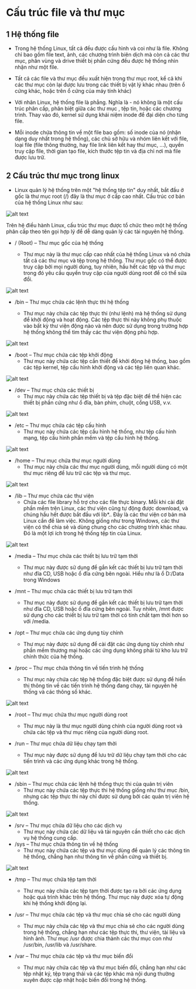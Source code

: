 # Cấu trúc file và thư mục
## 1 Hệ thống file 
- Trong hệ thống Linux, tất cả đều được cấu hình và coi như là file. Không chỉ bao gồm file text, ảnh, các chương trình biên dịch mà còn cả các thư mục, phân vùng và drive thiết bị phần cứng đều được hệ thống nhìn nhận như một file.

- Tất cả các file và thư mục đều xuất hiện trong thư mục root, kể cả khi các thư mục còn lại được lưu trong các thiết bị vật lý khác nhau (trên ổ cứng khác, hoặc trên ổ cứng của máy tính khác)

- Với nhân Linux, hệ thống file là phẳng. Nghĩa là - nó không là một cấu trúc phân cấp, phân biệt giữa các thư mục , tệp tin, hoặc các chương trình. Thay vào đó, kernel sử dụng khái niệm inode để đại diện cho từng file.

- Mỗi inode chứa thông tin về một file bao gồm: số inode của nó (nhận dạng duy nhất trong hệ thống), các chủ sở hữu và nhóm liên kết với file, loại file (file thông thường, hay file link liên kết hay thư mục, ...), quyền truy cập file, thời gian tạo file, kích thước tệp tin và địa chỉ nơi mà file được lưu trữ.

## 2 Cấu trúc thư mục trong linux 
- Linux quản lý hệ thống trên một "hệ thống tệp tin" duy nhất, bắt đầu ở gốc là thư mục root (/) đây là thư mục ở cấp cao nhất. Cấu trúc cơ bản của hệ thống Linux như sau:

![alt text](../images/Linux_2.png)
 
Trên hệ điều hành Linux, cấu trúc thư mục được tổ chức theo một hệ thống phân cấp theo tên gọi hợp lý để dễ dàng quản lý các tài nguyên hệ thống.

- / (Root) – Thư mục gốc của hệ thống

    - Thư mục này là thư mục cấp cao nhất của hệ thống Linux và nó chứa tất cả các thư mục và tệp trong hệ thống. Thư mục gốc có thể được truy cập bởi mọi người dùng, tuy nhiên, hầu hết các tệp và thư mục trong đó yêu cầu quyền truy cập của người dùng root để có thể sửa đổi.

![alt text](../images/root_1.png)

- /bin – Thư mục chứa các lệnh thực thi hệ thống

    - Thư mục này chứa các tệp thực thi (như lệnh) mà hệ thống sử dụng để khởi động và hoạt động. Các tệp thực thi này không phụ thuộc vào bất kỳ thư viện động nào và nên được sử dụng trong trường hợp hệ thống không thể tìm thấy các thư viện động phù hợp.

![alt text](../images/bin_1.png)

- /boot – Thư mục chứa các tệp khởi động
    - Thư mục này chứa các tệp cần thiết để khởi động hệ thống, bao gồm các tệp kernel, tệp cấu hình khởi động và các tệp liên quan khác.

![alt text](../images/boot_1.png)

- /dev – Thư mục chứa các thiết bị
    - Thư mục này chứa các tệp thiết bị và tệp đặc biệt để thể hiện các thiết bị phần cứng như ổ đĩa, bàn phím, chuột, cổng USB, v.v.

![alt text](../images/dev_1.png)

- /etc – Thư mục chứa các tệp cấu hình
    - Thư mục này chứa các tệp cấu hình hệ thống, như tệp cấu hình mạng, tệp cấu hình phần mềm và tệp cấu hình hệ thống.

![alt text](../images/etc_1.png)

-  /home – Thư mục chứa thư mục người dùng
    - Thư mục này chứa các thư mục người dùng, mỗi người dùng có một thư mục riêng để lưu trữ các tệp và thư mục.

![alt text](../images/home_1.png)

-  /lib – Thư mục chứa các thư viện
    - Chứa các file library hỗ trợ cho các file thực binary. Mỗi khi cài đặt phần mềm trên Linux, các thư viện cũng tự động được download, và chúng hầu hết được bắt đầu với lib*.. Đây là các thư viện cơ bản mà Linux cần đề làm việc. Không giống như trong Windows, các thư viện có thể chia sẻ và dùng chung cho các chương trình khác nhau. Đó là một lợi ích trong hệ thống tệp tin của Linux.

![alt text](../images/lib_1.png)

- /media – Thư mục chứa các thiết bị lưu trữ tạm thời
    - Thư mục này được sử dụng để gắn kết các thiết bị lưu trữ tạm thời như đĩa CD, USB hoặc ổ đĩa cứng bên ngoài. Hiểu như là ổ D:/Data trong Windows

- /mnt – Thư mục chứa các thiết bị lưu trữ tạm thời
    - Thư mục này được sử dụng để gắn kết các thiết bị lưu trữ tạm thời như đĩa CD, USB hoặc ổ đĩa cứng bên ngoài. Tuy nhiên, /mnt được sử dụng cho các thiết bị lưu trữ tạm thời có tính chất tạm thời hơn so với /media.

- /opt – Thư mục chứa các ứng dụng tùy chỉnh
    - Thư mục này được sử dụng để cài đặt các ứng dụng tùy chỉnh như phần mềm thương mại hoặc các ứng dụng không phải từ kho lưu trữ chính thức của hệ thống.

- /proc – Thư mục chứa thông tin về tiến trình hệ thống
    - Thư mục này chứa các tệp hệ thống đặc biệt được sử dụng để hiển thị thông tin về các tiến trình hệ thống đang chạy, tài nguyên hệ thống và các thông số khác.

![alt text](../images/proc_1.png)

- /root – Thư mục chứa thư mục người dùng root
    - Thư mục này là thư mục người dùng chính của người dùng root và chứa các tệp và thư mục riêng của người dùng root.

- /run – Thư mục chứa dữ liệu chạy tạm thời
    - Thư mục này được sử dụng để lưu trữ dữ liệu chạy tạm thời cho các tiến trình và các ứng dụng khác trong hệ thống.

![alt text](../images/run_1.png)

- /sbin – Thư mục chứa các lệnh hệ thống thực thi của quản trị viên
    - Thư mục này chứa các tệp thực thi hệ thống giống như thư mục /bin, nhưng các tệp thực thi này chỉ được sử dụng bởi các quản trị viên hệ thống.

![alt text](../images/sbin_1.png)

- /srv – Thư mục chứa dữ liệu cho các dịch vụ
    - Thư mục này chứa các dữ liệu và tài nguyên cần thiết cho các dịch vụ hệ thống cung cấp.
- /sys – Thư mục chứa thông tin về hệ thống
    - Thư mục này chứa các tệp và thư mục dùng để quản lý các thông tin hệ thống, chẳng hạn như thông tin về phần cứng và thiết bị.

![alt text](../images/sys_1.png)

- /tmp – Thư mục chứa tệp tạm thời
    - Thư mục này chứa các tệp tạm thời được tạo ra bởi các ứng dụng hoặc quá trình khác trên hệ thống. Thư mục này được xóa tự động khi hệ thống khởi động lại.

- /usr – Thư mục chứa các tệp và thư mục chia sẻ cho các người dùng
    - Thư mục này chứa các tệp và thư mục chia sẻ cho các người dùng trong hệ thống, chẳng hạn như các tệp thực thi, thư viện, tài liệu và hình ảnh. Thư mục /usr được chia thành các thư mục con như /usr/bin, /usr/lib và /usr/share.
    
-  /var – Thư mục chứa các tệp và thư mục biến đổi
    - Thư mục này chứa các tệp và thư mục biến đổi, chẳng hạn như các tệp nhật ký, tệp trạng thái và các tệp khác mà nội dung thường xuyên được cập nhật hoặc biến đổi trong hệ thống.
